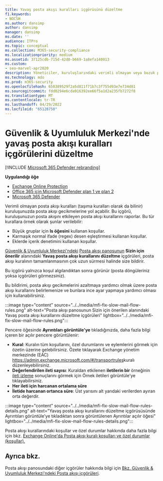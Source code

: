 ```yaml
---
title: Yavaş posta akışı kuralları içgörüsünü düzeltme
f1.keywords:
- NOCSH
ms.author: dansimp
author: dansimp
manager: dansimp
ms.date: ''
audience: ITPro
ms.topic: conceptual
ms.collection: M365-security-compliance
ms.localizationpriority: medium
ms.assetid: 37125cdb-715d-42d0-b669-1a8efa140813
ms.custom:
- seo-marvel-apr2020
description: Yöneticiler, kuruluşlarındaki verimli olmayan veya bozuk posta akışı kurallarını (taşıma kuralları olarak da bilinir) tanımlamak ve düzeltmek için Güvenlik & Uyumluluk Merkezi'ndeki Yavaş posta akışı kurallarını düzeltme içgörülerini kullanmayı öğrenebilir.
ms.technology: mdo
ms.prod: m365-security
ms.openlocfilehash: 650389529f2a5d811f71b7c3f755d93e7e734d81
ms.sourcegitcommit: fdd0294e6cda916392ee66f5a1d2a235fb7272f8
ms.translationtype: MT
ms.contentlocale: tr-TR
ms.lasthandoff: 04/29/2022
ms.locfileid: "65128750"
---
```

# <a name="fix-slow-mail-flow-rules-insight-in-the-security--compliance-center"></a>Güvenlik & Uyumluluk Merkezi'nde yavaş posta akışı kuralları içgörülerini düzeltme

[!INCLUDE [Microsoft 365 Defender rebranding](../includes/microsoft-defender-for-office.md)]

**Uygulandığı öğe**
- [Exchange Online Protection](exchange-online-protection-overview.md)
- [Office 365 için Microsoft Defender plan 1 ve plan 2](defender-for-office-365.md)
- [Microsoft 365 Defender](../defender/microsoft-365-defender.md)

Verimli olmayan posta akışı kuralları (taşıma kuralları olarak da bilinir) kuruluşunuzda posta akışı gecikmelerine yol açabilir. Bu içgörü, kuruluşunuzun posta akışını etkileyen posta akışı kurallarını raporlar. Bu tür kurallara örnek olarak şunlar verilebilir:

- Büyük gruplar için **Is öğesini** kullanan koşullar.
- Karmaşık normal ifade (regex) desen eşleştirmesi kullanan koşullar.
- Eklerde içerik denetimini kullanan koşullar.

[Güvenlik & Uyumluluk Merkezi'ndeki](https://protection.office.com) [Posta akışı panosunun](mail-flow-insights-v2.md) **Sizin için önerilir** alanındaki **Yavaş posta akışı kurallarını düzeltme** içgörüleri, posta akışı kuralının tamamlanmasının çok uzun sürmesi halinde size bildirir.

Bu içgörü yalnızca koşul algılandıktan sonra görünür (posta döngüleriniz yoksa içgörüleri görmezsiniz).

Bu bildirimi, posta akışı gecikmelerini azaltmaya yardımcı olmak üzere posta akışı kurallarını belirlemenize ve bunlara ince ayar yapmaya yardımcı olması için kullanabilirsiniz.

:::image type="content" source="../../media/mfi-fix-slow-mail-flow-rules.png" alt-text="Posta akışı panosunun Sizin için önerilen alanındaki Yavaş posta akışı kurallarını düzeltme içgörüleri" lightbox="../../media/mfi-fix-slow-mail-flow-rules.png":::

Pencere öğesinde **Ayrıntıları görüntüle'ye** tıkladığınızda, daha fazla bilgi içeren bir açılır pencere görüntülenir:

- **Kural**: Kuralın tüm koşullarını, özel durumlarını ve eylemlerini görmek için özetin üzerine gelebilirsiniz. Özete tıklayarak Exchange yönetim merkezinde (EAC) <https://admin.exchange.microsoft.com/#/transportrules>kuralı düzenleyebilirsiniz.
- **Değerlendirilen ileti sayısı**: Kuraldan etkilenen **iletilerin bir** örneğinin [ileti izleme](message-trace-scc.md) sonuçlarını görmek için Örnek iletileri görüntüle'ye tıklayabilirsiniz.
- **Her ileti için harcanan ortalama süre**
- **İletide harcanan ortanca süre**: Üst yarısını alt yarıdaki verilerden ayıran orta değerdir.

:::image type="content" source="../../media/mfi-fix-slow-mail-flow-rules-details.png" alt-text="Yavaş posta akışı kurallarını düzeltme içgörüsüsünde Ayrıntıları görüntüle'ye tıkladıktan sonra görüntülenen Ayrıntılar açılır öğesi" lightbox="../../media/mfi-fix-slow-mail-flow-rules-details.png":::

Posta akışı kurallarındaki koşullar ve özel durumlar hakkında daha fazla bilgi için bkz. [Exchange Online'da Posta akışı kuralı koşulları ve özel durumlar (koşullar).](/Exchange/security-and-compliance/mail-flow-rules/conditions-and-exceptions)

## <a name="see-also"></a>Ayrıca bkz.

Posta akışı panosundaki diğer içgörüler hakkında bilgi için [Bkz. Güvenlik & Uyumluluk Merkezi'ndeki Posta akışı içgörüleri](mail-flow-insights-v2.md).
